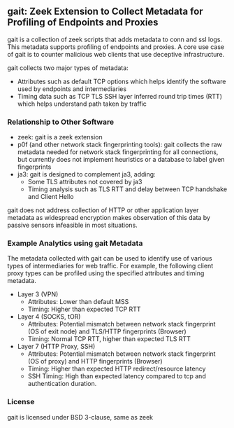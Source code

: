 ## gait: Zeek Extension to Collect Metadata for Profiling of Endpoints and Proxies ##

gait is a collection of zeek scripts that adds metadata to conn and ssl logs. This metadata supports profiling of endpoints and proxies. A core use case of gait is to counter malicious web clients that use deceptive infrastructure.

gait collects two major types of metadata:

 * Attributes such as default TCP options which helps identify the software used by endpoints and intermediaries
 * Timing data such as TCP TLS SSH layer inferred round trip times (RTT) which helps understand path taken by traffic

### Relationship to Other Software ###
 * zeek: gait is a zeek extension
 * p0f (and other network stack fingerprinting tools): gait collects the raw metadata needed for network stack fingerprinting for all connections, but currently does not implement heuristics or a database to label given fingerprints
 * ja3: gait is designed to complement ja3, adding:
    * Some TLS attributes not covered by ja3
    * Timing analysis such as TLS RTT and delay between TCP handshake and Client Hello

gait does not address collection of HTTP or other application layer metadata as widespread encryption makes observation of this data by passive sensors infeasible in most situations.

### Example Analytics using gait Metadata ###

The metadata collected with gait can be used to identify use of various types of intermediaries for web traffic. For example, the following client proxy types can be profiled using the specified attributes and timing metadata.

 * Layer 3 (VPN)
   * Attributes: Lower than default MSS
   * Timing: Higher than expected TCP RTT
 * Layer 4 (SOCKS, tOR)
   * Attributes: Potential mismatch between network stack fingerprint (OS of exit node) and TLS/HTTP fingerprints (Browser)
   * Timing: Normal TCP RTT, higher than expected TLS RTT
 * Layer 7 (HTTP Proxy, SSH)
   * Attributes: Potential mismatch between network stack fingerprint (OS of proxy) and HTTP fingerprints (Browser)
   * Timing: Higher than expected HTTP redirect/resource latency
   * SSH Timing: High than expected latency compared to tcp and authentication duration. 

### License ###

gait is licensed under BSD 3-clause, same as zeek

